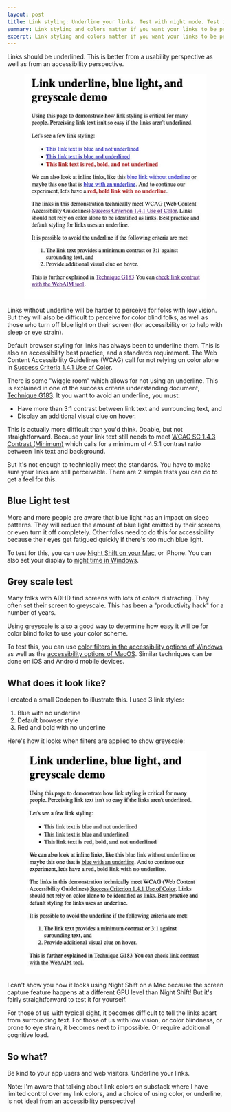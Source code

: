 ```yaml
---
layout: post
title: Link styling: Underline your links. Test with night mode. Test in greyscale
summary: Link styling and colors matter if you want your links to be perceived. 
excerpt: Link styling and colors matter if you want your links to be perceived.
---
```

Links should be underlined. This is better from a usability perspective as well as from an accessibility perspective.

<figure>
    <img src="/img/link-underline.jpg" alt="Screenshot of a CodePen demo showing links and text in default view. Link to Codepen later in the article.">
    
</figure>

Links without underline will be harder to perceive for folks with low vision. But they will also be difficult to perceive for color blind folks, as well as those who turn off blue light on their screen (for accessibility or to help with sleep or eye strain).

Default browser styling for links has always been to underline them. This is also an accessibility best practice, and a standards requirement. The Web Content Accessibility Guidelines (WCAG) call for not relying on color alone in [Success Criteria 1.4.1 Use of Color](https://www.w3.org/TR/WCAG21/#use-of-color).

There is some "wiggle room" which allows for not using an underline. This is explained in one of the success criteria understanding document, [Technique G183](https://www.w3.org/WAI/WCAG21/Techniques/general/G183.html). It you want to avoid an underline, you must:

- Have more than 3:1 contrast between link text and surrounding text, and
- Display an additional visual clue on hover.

This is actually more difficult than you'd think. Doable, but not straightforward. Because your link text still needs to meet [WCAG SC 1.4.3 Contrast (Minimum)](https://www.w3.org/TR/WCAG21/#contrast-minimum) which calls for a minimum of 4.5:1 contrast ratio between link text and background.

But it's not enough to technically meet the standards. You have to make sure your links are still perceivable. There are 2 simple tests you can do to get a feel for this.

## Blue Light test

More and more people are aware that blue light has an impact on sleep patterns. They will reduce the amount of blue light emitted by their screens, or even turn it off completely. Other folks need to do this for accessibility because their eyes get fatigued quickly if there's too much blue light.

To test for this, you can use [Night Shift on your Mac](https://support.apple.com/en-us/HT207513), or iPhone. You can also set your display to [night time in Windows](https://support.microsoft.com/en-us/windows/set-your-display-for-night-time-in-windows-18fe903a-e0a1-8326-4c68-fd23d7aaf136).

## Grey scale test

Many folks with ADHD find screens with lots of colors distracting. They often set their screen to greyscale. This has been a "productivity hack" for a number of years.

Using greyscale is also a good way to determine how easy it will be for color blind folks to use your color scheme.

To test this, you can use [color filters in the accessibility options of Windows](https://support.microsoft.com/en-us/windows/use-color-filters-in-windows-43893e44-b8b3-2e27-1a29-b0c15ef0e5ce) as well as the [accessibility options of MacOS](https://www.howtogeek.com/449389/how-to-enable-grayscale-on-your-mac/). Similar techniques can be done on iOS and Android mobile devices.

## What does it look like?

I created a small Codepen to illustrate this. I used 3 link styles:

1. Blue with no underline
2. Default browser style
3. Red and bold with no underline

Here's how it looks when filters are applied to show greyscale:

<figure>
    <img src="/img/link-underline-black.jpg" alt="Screenshot of a CodePen demo showing links and text in grey scale view. Some of the links are difficult to perceive. Link to Codepen later in the article.">
    
</figure>

I can't show you how it looks using Night Shift on a Mac because the screen capture feature happens at a different GPU level than Night Shift! But it's fairly straightforward to test it for yourself.

For those of us with typical sight, it becomes difficult to tell the links apart from surrounding text. For those of us with low vision, or color blindness, or prone to eye strain, it becomes next to impossible. Or require additional cognitive load.

## So what?

Be kind to your app users and web visitors. Underline your links.

Note: I'm aware that talking about link colors on substack where I have limited control over my link colors, and a choice of using color, or underline, is not ideal from an accessibility perspective!



